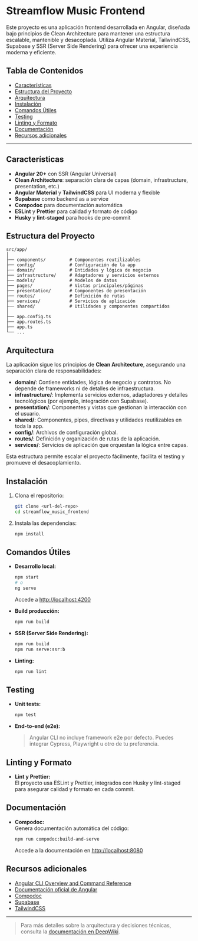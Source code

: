 # Streamflow Music Frontend

Este proyecto es una aplicación frontend desarrollada en Angular, diseñada bajo principios de Clean Architecture para mantener una estructura escalable, mantenible y desacoplada. Utiliza Angular Material, TailwindCSS, Supabase y SSR (Server Side Rendering) para ofrecer una experiencia moderna y eficiente.

## Tabla de Contenidos

- [Características](#características)
- [Estructura del Proyecto](#estructura-del-proyecto)
- [Arquitectura](#arquitectura)
- [Instalación](#instalación)
- [Comandos Útiles](#comandos-útiles)
- [Testing](#testing)
- [Linting y Formato](#linting-y-formato)
- [Documentación](#documentación)
- [Recursos adicionales](#recursos-adicionales)

---

## Características

- **Angular 20+** con SSR (Angular Universal)
- **Clean Architecture**: separación clara de capas (domain, infrastructure, presentation, etc.)
- **Angular Material** y **TailwindCSS** para UI moderna y flexible
- **Supabase** como backend as a service
- **Compodoc** para documentación automática
- **ESLint** y **Prettier** para calidad y formato de código
- **Husky** y **lint-staged** para hooks de pre-commit

## Estructura del Proyecto

```
src/app/
│
├── components/         # Componentes reutilizables
├── config/             # Configuración de la app
├── domain/             # Entidades y lógica de negocio
├── infrastructure/     # Adaptadores y servicios externos
├── models/             # Modelos de datos
├── pages/              # Vistas principales/páginas
├── presentation/       # Componentes de presentación
├── routes/             # Definición de rutas
├── services/           # Servicios de aplicación
├── shared/             # Utilidades y componentes compartidos
│
├── app.config.ts
├── app.routes.ts
├── app.ts
└── ...
```

## Arquitectura

La aplicación sigue los principios de **Clean Architecture**, asegurando una separación clara de responsabilidades:

- **domain/**: Contiene entidades, lógica de negocio y contratos. No depende de frameworks ni de detalles de infraestructura.
- **infrastructure/**: Implementa servicios externos, adaptadores y detalles tecnológicos (por ejemplo, integración con Supabase).
- **presentation/**: Componentes y vistas que gestionan la interacción con el usuario.
- **shared/**: Componentes, pipes, directivas y utilidades reutilizables en toda la app.
- **config/**: Archivos de configuración global.
- **routes/**: Definición y organización de rutas de la aplicación.
- **services/**: Servicios de aplicación que orquestan la lógica entre capas.

Esta estructura permite escalar el proyecto fácilmente, facilita el testing y promueve el desacoplamiento.

## Instalación

1. Clona el repositorio:

   ```bash
   git clone <url-del-repo>
   cd streamflow_music_frontend
   ```

2. Instala las dependencias:
   ```bash
   npm install
   ```

## Comandos Útiles

- **Desarrollo local:**

  ```bash
  npm start
  # o
  ng serve
  ```

  Accede a [http://localhost:4200](http://localhost:4200)

- **Build producción:**

  ```bash
  npm run build
  ```

- **SSR (Server Side Rendering):**

  ```bash
  npm run build
  npm run serve:ssr:b
  ```

- **Linting:**
  ```bash
  npm run lint
  ```

## Testing

- **Unit tests:**

  ```bash
  npm test
  ```

- **End-to-end (e2e):**
  > Angular CLI no incluye framework e2e por defecto. Puedes integrar Cypress, Playwright u otro de tu preferencia.

## Linting y Formato

- **Lint y Prettier:**  
  El proyecto usa ESLint y Prettier, integrados con Husky y lint-staged para asegurar calidad y formato en cada commit.

## Documentación

- **Compodoc:**  
  Genera documentación automática del código:
  ```bash
  npm run compodoc:build-and-serve
  ```
  Accede a la documentación en [http://localhost:8080](http://localhost:8080)

## Recursos adicionales

- [Angular CLI Overview and Command Reference](https://angular.dev/tools/cli)
- [Documentación oficial de Angular](https://angular.dev/)
- [Compodoc](https://compodoc.app/)
- [Supabase](https://supabase.com/)
- [TailwindCSS](https://tailwindcss.com/)

---

> Para más detalles sobre la arquitectura y decisiones técnicas, consulta la [documentación en DeepWiki](https://deepwiki.com/SteveSant26/streamflow_music_frontend/1-overview).
